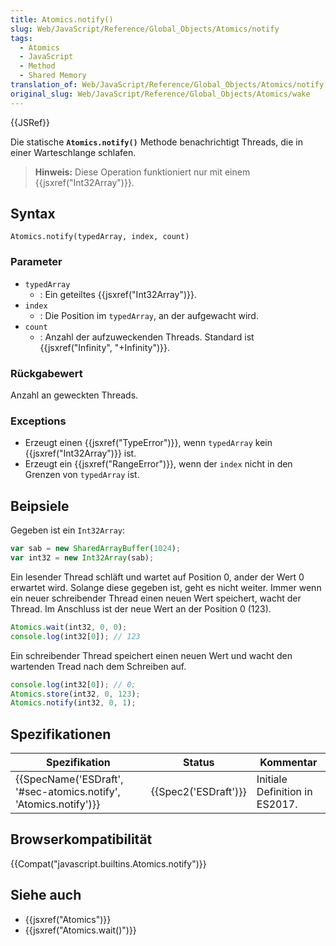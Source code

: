 ```yaml
---
title: Atomics.notify()
slug: Web/JavaScript/Reference/Global_Objects/Atomics/notify
tags:
  - Atomics
  - JavaScript
  - Method
  - Shared Memory
translation_of: Web/JavaScript/Reference/Global_Objects/Atomics/notify
original_slug: Web/JavaScript/Reference/Global_Objects/Atomics/wake
---
```

{{JSRef}}

Die statische **`Atomics.notify()`** Methode benachrichtigt Threads, die in einer Warteschlange schlafen.

> **Hinweis:** Diese Operation funktioniert nur mit einem {{jsxref("Int32Array")}}.

## Syntax

    Atomics.notify(typedArray, index, count)

### Parameter

- `typedArray`
  - : Ein geteiltes {{jsxref("Int32Array")}}.
- `index`
  - : Die Position im `typedArray`, an der aufgewacht wird.
- `count`
  - : Anzahl der aufzuweckenden Threads. Standard ist {{jsxref("Infinity", "+Infinity")}}.

### Rückgabewert

Anzahl an geweckten Threads.

### Exceptions

- Erzeugt einen {{jsxref("TypeError")}}, wenn `typedArray` kein {{jsxref("Int32Array")}} ist.
- Erzeugt ein {{jsxref("RangeError")}}, wenn der `index` nicht in den Grenzen von `typedArray` ist.

## Beipsiele

Gegeben ist ein `Int32Array`:

```js
var sab = new SharedArrayBuffer(1024);
var int32 = new Int32Array(sab);
```

Ein lesender Thread schläft und wartet auf Position 0, ander der Wert 0 erwartet wird. Solange diese gegeben ist, geht es nicht weiter. Immer wenn ein neuer schreibender Thread einen neuen Wert speichert, wacht der Thread. Im Anschluss ist der neue Wert an der Position 0 (123).

```js
Atomics.wait(int32, 0, 0);
console.log(int32[0]); // 123
```

Ein schreibender Thread speichert einen neuen Wert und wacht den wartenden Tread nach dem Schreiben auf.

```js
console.log(int32[0]); // 0;
Atomics.store(int32, 0, 123);
Atomics.notify(int32, 0, 1);
```

## Spezifikationen

| Spezifikation                                                                        | Status                       | Kommentar                      |
| ------------------------------------------------------------------------------------ | ---------------------------- | ------------------------------ |
| {{SpecName('ESDraft', '#sec-atomics.notify', 'Atomics.notify')}} | {{Spec2('ESDraft')}} | Initiale Definition in ES2017. |

## Browserkompatibilität

{{Compat("javascript.builtins.Atomics.notify")}}

## Siehe auch

- {{jsxref("Atomics")}}
- {{jsxref("Atomics.wait()")}}

